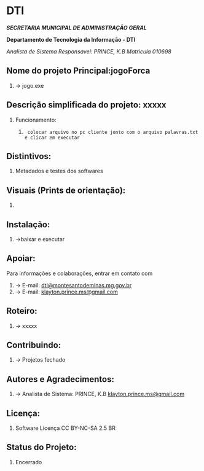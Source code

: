 # DTI

***SECRETARIA MUNICIPAL DE ADMINISTRAÇÃO GERAL***

**Departamento de Tecnologia da Informação - DTI**

*Analista de Sistema Responsavel: PRINCE, K.B Matricula 010698*


## Nome do projeto Principal:jogoForca
1. -> jogo.exe


## Descrição simplificada do projeto: xxxxx 
1. Funcionamento: 
   1.      colocar arquivo no pc cliente jonto com o arquivo palavras.txt e clicar em executar


## Distintivos:
1. Metadados e testes dos softwares

## Visuais (Prints de orientação):
1. 

## Instalação:
1. ->baixar e executar

## Apoiar:
Para informações e colaborações, entrar em contato com  
1. -> E-mail: <dti@montesantodeminas.mg.gov.br>
2. -> E-mail: <klayton.prince.ms@gmail.com>

## Roteiro:
1. -> xxxxx

## Contribuindo:
1. -> Projetos fechado

## Autores e Agradecimentos:
1. -> Analista de Sistema: PRINCE, K.B <klayton.prince.ms@gmail.com>

## Licença:
1. Software Licença CC BY-NC-SA 2.5 BR

## Status do Projeto:
1. Encerrado